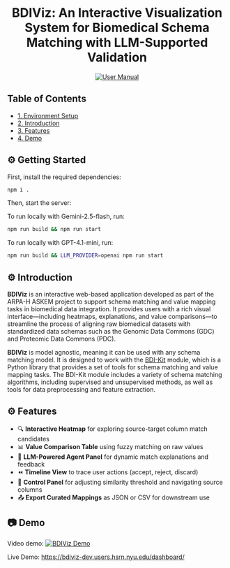 <h1 align="center">BDIViz: An Interactive Visualization System for Biomedical Schema Matching with LLM-Supported Validation</h2>

<div align="center">
  <a href="https://vida-nyu.github.io/bdi-viz-manual/">
    <img src="https://img.shields.io/badge/User%20Manual-Read%20the%20Docs-blue?style=for-the-badge&logo=read-the-docs" alt="User Manual" />
  </a>
</div>


## Table of Contents

* [1. Environment Setup](#gear-getting-started)
* [2. Introduction](#gear-introduction)
* [3. Features](#gear-features)
* [4. Demo](#camera-demo)


## :gear: Getting Started

First, install the required dependencies:

```bash
npm i .
```


Then, start the server:

To run locally with Gemini-2.5-flash, run:
```bash
npm run build && npm run start
```

To run locally with GPT-4.1-mini, run:
```bash
npm run build && LLM_PROVIDER=openai npm run start
```


## :gear: Introduction

**BDIViz** is an interactive web-based application developed as part of the ARPA-H ASKEM project to support schema matching and value mapping tasks in biomedical data integration. It provides users with a rich visual interface—including heatmaps, explanations, and value comparisons—to streamline the process of aligning raw biomedical datasets with standardized data schemas such as the Genomic Data Commons (GDC) and Proteomic Data Commons (PDC).

**BDIViz** is model agnostic, meaning it can be used with any schema matching model. It is designed to work with the [BDI-Kit](https://github.com/VIDA-NYU/bdi-kit) module, which is a Python library that provides a set of tools for schema matching and value mapping tasks. The BDI-Kit module includes a variety of schema matching algorithms, including supervised and unsupervised methods, as well as tools for data preprocessing and feature extraction. 

## :gear: Features

- 🔍 **Interactive Heatmap** for exploring source-target column match candidates
- 📊 **Value Comparison Table** using fuzzy matching on raw values
- 🤖 **LLM-Powered Agent Panel** for dynamic match explanations and feedback
- ⏪ **Timeline View** to trace user actions (accept, reject, discard)
- 🎯 **Control Panel** for adjusting similarity threshold and navigating source columns
- 📤 **Export Curated Mappings** as JSON or CSV for downstream use

## :camera: Demo
Video demo: 
[![BDIViz Demo](https://img.youtube.com/vi/1eAbDicO0oXIbbVg56m3H8xdNDDsBGBLI/0.jpg)](https://drive.google.com/file/d/1RY3XjRmLIkBNjcZWkUZhG3vA-ZvPc6Ug/view?usp=drive_link)
<!-- [BDIViz Demo](https://drive.google.com/file/d/1eAbDicO0oXIbbVg56m3H8xdNDDsBGBLI/view?usp=drive_link) -->

Live Demo:
https://bdiviz-dev.users.hsrn.nyu.edu/dashboard/


<!-- ## :gear: Sequence Diagram
```mermaid

sequenceDiagram
    actor U as User
    box Lightyellow BDI-Viz
    participant B as React App
    participant S as Flask Server
    end

    U->>B: Input Source/Target csv
    B->>S: Request Schema Matching
    Note right of S: Default Model
    S->>B: Response Matching Candidates

    U->>B: Accept/Reject/Refine Matches
    B->>S: [Agent] Digest User Actions
    S->>B: [Agent] Possible Reasons
    Note left of B: Reason 1: Exact Match <br>Reason 2: Value Similarity <br>Reason 3: Prefix/Suffix Match <br>Reason 4: Synonym Match <br>Reason 5: etc.
    B->>U: What do you think is the best reason for this action?
    U->>B: Select Reason 3
    B->>S: [Agent] Update Model/Dataset
    Note right of S: FT Model 3
    S->>B: Response Matching Candidates
``` -->